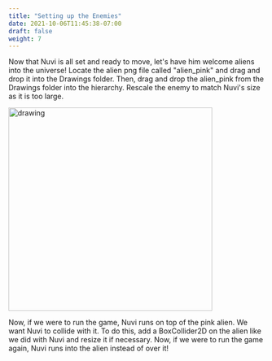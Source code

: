 ```yaml
---
title: "Setting up the Enemies"
date: 2021-10-06T11:45:38-07:00
draft: false
weight: 7
---
```


Now that Nuvi is all set and ready to move, let's have him welcome aliens into the universe! Locate the alien png file called "alien_pink" and drag and drop it into the Drawings folder. Then, drag and drop the alien_pink from the Drawings folder into the hierarchy. Rescale the enemy to match Nuvi's size as it is too large.

<img src="../img/6_nuvi_and_enemy.png" alt="drawing" width="400"/>

Now, if we were to run the game, Nuvi runs on top of the pink alien. We want Nuvi to collide with it. To do this, add a BoxCollider2D on the alien like we did with Nuvi and resize it if necessary. Now, if we were to run the game again, Nuvi runs into the alien instead of over it!
